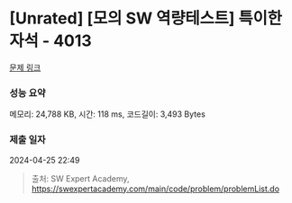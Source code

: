 # [Unrated] [모의 SW 역량테스트] 특이한 자석 - 4013 

[문제 링크](https://swexpertacademy.com/main/code/problem/problemDetail.do?contestProbId=AWIeV9sKkcoDFAVH) 

### 성능 요약

메모리: 24,788 KB, 시간: 118 ms, 코드길이: 3,493 Bytes

### 제출 일자

2024-04-25 22:49



> 출처: SW Expert Academy, https://swexpertacademy.com/main/code/problem/problemList.do